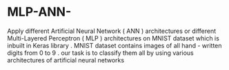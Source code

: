 # MLP-ANN-

Apply different Artificial Neural Network ( ANN ) architectures or different Multi-Layered Perceptron ( MLP ) architectures on MNIST dataset which is inbuilt in Keras library . MNIST dataset contains images of all hand - written digits from 0 to 9 . our task is to classify them all by using various architectures of artificial neural networks
